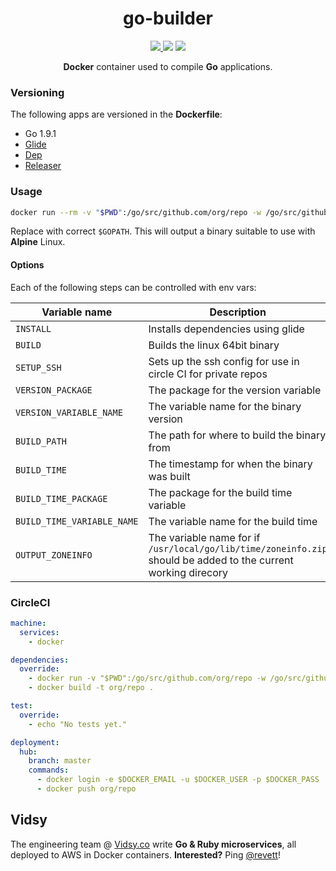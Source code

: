 <h1 align="center">go-builder</h1>

<p align="center">
  <a href="https://circleci.com/gh/vidsy/go-builder" target="_blank">
    <img src="https://img.shields.io/circleci/project/vidsy/go-builder.svg?maxAge=2592000">
  </a>
  <img src="https://img.shields.io/docker/stars/vidsyhq/go-builder.svg?maxAge=2592000">
  <img src="https://img.shields.io/docker/pulls/vidsyhq/go-builder.svg?maxAge=2592000">
</p>

<p align="center">
  <b>Docker</b> container used to compile <b>Go</b> applications.
</p>

### Versioning

The following apps are versioned in the **Dockerfile**:

- Go 1.9.1
- [Glide](https://github.com/Masterminds/glide)
- [Dep](https://github.com/golang/dep)
- [Releaser](https://github.com/goreleaser/goreleaser)

### Usage

```bash
docker run --rm -v "$PWD":/go/src/github.com/org/repo -w /go/src/github.com/org/repo vidsyhq/go-builder
```

Replace with correct `$GOPATH`. This will output a binary suitable to use with **Alpine** Linux.

#### Options

Each of the following steps can be controlled with env vars:

| Variable name | Description | Default |
| ------------- | ----------- | ------- |
| `INSTALL` | Installs dependencies using glide | `true` |
| `BUILD` | Builds the linux 64bit binary | `true` |
| `SETUP_SSH` | Sets up the ssh config for use in circle CI for private repos | `false` |
| `VERSION_PACKAGE` | The package for the version variable | `main` |
| `VERSION_VARIABLE_NAME` | The variable name for the binary version | `Version` |
| `BUILD_PATH` | The path for where to build the binary from | `.` |
| `BUILD_TIME` | The timestamp for when the binary was built | `$(date -u +"%d/%m/%YT%H:%M:%S%z")` |
| `BUILD_TIME_PACKAGE` | The package for the build time variable | `main` | 
| `BUILD_TIME_VARIABLE_NAME` | The variable name for the build time | `BuildTime` |
| `OUTPUT_ZONEINFO` | The variable name for if `/usr/local/go/lib/time/zoneinfo.zip` should be added to the current working direcory | `false` |

### CircleCI

```yaml
machine:
  services:
    - docker

dependencies:
  override:
    - docker run -v "$PWD":/go/src/github.com/org/repo -w /go/src/github.com/org/repo vidsyhq/go-builder
    - docker build -t org/repo .

test:
  override:
    - echo "No tests yet."

deployment:
  hub:
    branch: master
    commands:
      - docker login -e $DOCKER_EMAIL -u $DOCKER_USER -p $DOCKER_PASS
      - docker push org/repo
```

## Vidsy

The engineering team @ [Vidsy.co](http://brands.vidsy.co) write **Go & Ruby microservices**, all deployed to AWS in Docker containers. **Interested?** Ping [@revett](https://github.com/revett)!

